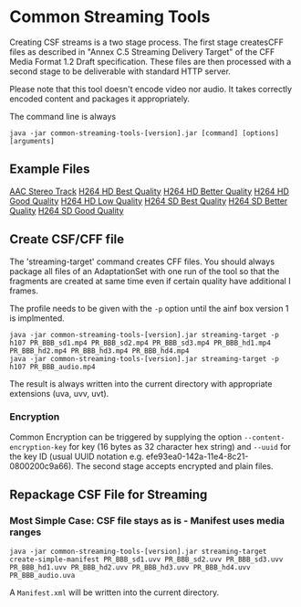 # Common Streaming Tools

Creating CSF streams is a two stage process. The first stage createsCFF files as described in "Annex C.5 Streaming Delivery 
Target" of the CFF Media Format 1.2 Draft specification. These files are then processed with a second stage to be 
deliverable with standard HTTP server. 

Please note that this tool doesn't encode video nor audio. It takes correctly encoded content and packages it appropriately.

The command line is always

```
java -jar common-streaming-tools-[version].jar [command] [options] [arguments]
```

## Example Files

[AAC Stereo Track](https://castlabs-dl.s3.amazonaws.com/public/drmtoday/sample_media_files_for_packager/PR_testfiles/PR_BBB_audio.mp4)
[H264 HD Best Quality](https://castlabs-dl.s3.amazonaws.com/public/drmtoday/sample_media_files_for_packager/PR_testfiles/PR_BBB_hd1.mp4)
[H264 HD Better Quality](https://castlabs-dl.s3.amazonaws.com/public/drmtoday/sample_media_files_for_packager/PR_testfiles/PR_BBB_hd2.mp4)
[H264 HD Good Quality](https://castlabs-dl.s3.amazonaws.com/public/drmtoday/sample_media_files_for_packager/PR_testfiles/PR_BBB_hd3.mp4)
[H264 HD Low Quality](https://castlabs-dl.s3.amazonaws.com/public/drmtoday/sample_media_files_for_packager/PR_testfiles/PR_BBB_hd4.mp4)
[H264 SD Best Quality](https://castlabs-dl.s3.amazonaws.com/public/drmtoday/sample_media_files_for_packager/PR_testfiles/PR_BBB_sd1.mp4)
[H264 SD Better Quality](https://castlabs-dl.s3.amazonaws.com/public/drmtoday/sample_media_files_for_packager/PR_testfiles/PR_BBB_sd2.mp4)
[H264 SD Good Quality](https://castlabs-dl.s3.amazonaws.com/public/drmtoday/sample_media_files_for_packager/PR_testfiles/PR_BBB_sd3.mp4)


## Create CSF/CFF file

The 'streaming-target' command creates CFF files. You should always package all files of an AdaptationSet with one run of
the tool so that the fragments are created at same time even if certain quality have additional I frames.

The profile needs to be given with the `-p` option until the ainf box version 1 is implmented. 


```
java -jar common-streaming-tools-[version].jar streaming-target -p h107 PR_BBB_sd1.mp4 PR_BBB_sd2.mp4 PR_BBB_sd3.mp4 PR_BBB_hd1.mp4 PR_BBB_hd2.mp4 PR_BBB_hd3.mp4 PR_BBB_hd4.mp4 
java -jar common-streaming-tools-[version].jar streaming-target -p h107 PR_BBB_audio.mp4 
```

The result is always written into the current directory with appropriate extensions (uva, uvv, uvt). 

### Encryption
 
Common Encryption can be triggered by supplying the option `--content-encryption-key` for key (16 bytes as 32
character hex string) and `--uuid` for the key ID (usual UUID notation e.g. efe93ea0-142a-11e4-8c21-0800200c9a66). 
The second stage accepts encrypted and plain files. 


## Repackage CSF File for Streaming


### Most Simple Case: CSF file stays as is - Manifest uses media ranges

```
java -jar common-streaming-tools-[version].jar streaming-target  create-simple-manifest PR_BBB_sd1.uvv PR_BBB_sd2.uvv PR_BBB_sd3.uvv PR_BBB_hd1.uvv PR_BBB_hd2.uvv PR_BBB_hd3.uvv PR_BBB_hd4.uvv PR_BBB_audio.uva
```

A `Manifest.xml` will be written into the current directory. 

